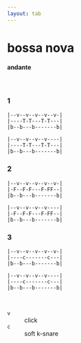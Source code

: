 ```yaml
---
layout: tab
---
```


# bossa nova

#### andante

<br/>

### 1
```
|--v--v--v--v--v-|
|----T-T---T-T---|
|b--b---b-------b|
```

```
|--v--v--v--v----|
|----T-T---T-T---|
|b--b---b-------b|
```

### 2
```
|--v--v--v--v--v-|
|-F--F-F---F-FF--|
|b--b---b-------b|
```

```
|--v--v--v--v----|
|-F--F-F---F-FF--|
|b--b---b-------b|
```

### 3
```
|--v--v--v--v--v-|
|----c-------c---|
|b--b---b-------b|
```

```
|--v--v--v--v----|
|----c-------c---|
|b--b---b-------b|
```

<br/>

<dl>
    <dt><code>v</code></dt><dd>click</dd>
    <dt><code>c</code></dt><dd>soft k-snare</dd>
</dl>
